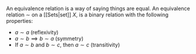 An equivalence relation is a way of saying things are equal. An equivalence relation $\sim$ on a [[Sets|set]] $X$, is a binary relation with the following properties:
- $a\sim a$ (reflexivity)
- $a\sim b\implies b\sim a$ (symmetry)
- If $a\sim b$ and $b\sim c$, then $a\sim c$ (transitivity)